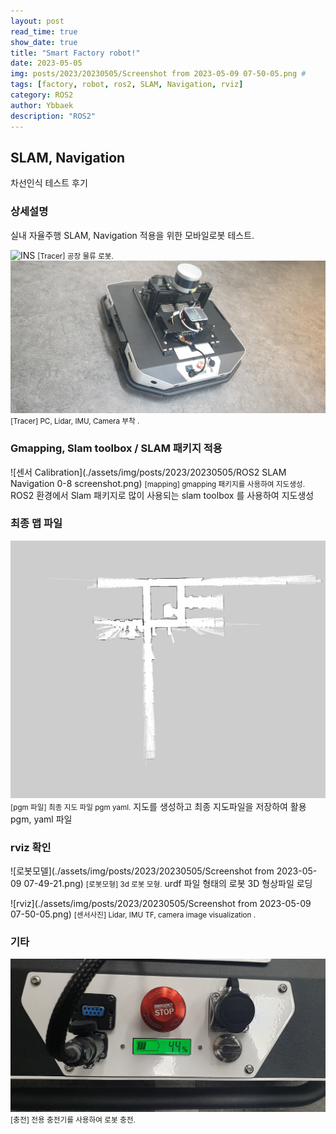```yaml
---
layout: post
read_time: true
show_date: true
title: "Smart Factory robot!"
date: 2023-05-05
img: posts/2023/20230505/Screenshot from 2023-05-09 07-50-05.png # 
tags: [factory, robot, ros2, SLAM, Navigation, rviz]
category: ROS2
author: Ybbaek
description: "ROS2"
---
```

## SLAM, Navigation
차선인식 테스트 후기

### 상세설명
실내 자율주행 SLAM, Navigation 적용을 위한 모바일로봇 테스트.

![INS](./assets/img/posts/2023/20220505/20230504_200538.jpg)
<small>[Tracer] 공장 물류 로봇.</small>
![Mount](./assets/img/posts/2023/20230505/20230504_200633.jpg)
<small>[Tracer] PC, Lidar, IMU, Camera 부착 .</small>

### Gmapping, Slam toolbox / SLAM 패키지 적용
![센서 Calibration](./assets/img/posts/2023/20230505/ROS2 SLAM Navigation 0-8 screenshot.png)
<small>[mapping] gmapping 패키지를 사용하여 지도생성.</small>
ROS2 환경에서 Slam 패키지로 많이 사용되는 slam toolbox 를 사용하여 지도생성

### 최종 맵 파일
![ robot](./assets/img/posts/2023/20230505/B2011_2023-05-07-4.jpg)
<small>[pgm 파일] 최종 지도 파일 pgm yaml.</small>
지도를 생성하고 최종 지도파일을 저장하여 활용 pgm, yaml 파일

### rviz 확인
![로봇모델](./assets/img/posts/2023/20230505/Screenshot from 2023-05-09 07-49-21.png)
<small>[로봇모형] 3d 로봇 모형.</small>
urdf 파일 형태의 로봇 3D 형상파일 로딩

![rviz](./assets/img/posts/2023/20230505/Screenshot from 2023-05-09 07-50-05.png)
<small>[센서사진] Lidar, IMU TF, camera image visualization .</small>

### 기타
![로봇사용](./assets/img/posts/2023/20230505/20230505_225245.jpg)
<small>[충전] 전용 충전기를 사용하여 로봇 충전.</small>